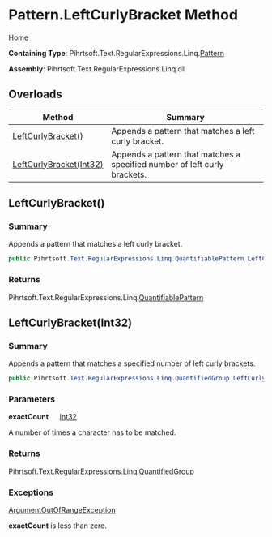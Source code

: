 # Pattern\.LeftCurlyBracket Method

[Home](../../../../../../README.md)

**Containing Type**: Pihrtsoft\.Text\.RegularExpressions\.Linq\.[Pattern](../README.md)

**Assembly**: Pihrtsoft\.Text\.RegularExpressions\.Linq\.dll

## Overloads

| Method | Summary |
| ------ | ------- |
| [LeftCurlyBracket()](#Pihrtsoft_Text_RegularExpressions_Linq_Pattern_LeftCurlyBracket) | Appends a pattern that matches a left curly bracket\. |
| [LeftCurlyBracket(Int32)](#Pihrtsoft_Text_RegularExpressions_Linq_Pattern_LeftCurlyBracket_System_Int32_) | Appends a pattern that matches a specified number of left curly brackets\. |

## LeftCurlyBracket\(\) <a name="Pihrtsoft_Text_RegularExpressions_Linq_Pattern_LeftCurlyBracket"></a>

### Summary

Appends a pattern that matches a left curly bracket\.

```csharp
public Pihrtsoft.Text.RegularExpressions.Linq.QuantifiablePattern LeftCurlyBracket()
```

### Returns

Pihrtsoft\.Text\.RegularExpressions\.Linq\.[QuantifiablePattern](../../QuantifiablePattern/README.md)

## LeftCurlyBracket\(Int32\) <a name="Pihrtsoft_Text_RegularExpressions_Linq_Pattern_LeftCurlyBracket_System_Int32_"></a>

### Summary

Appends a pattern that matches a specified number of left curly brackets\.

```csharp
public Pihrtsoft.Text.RegularExpressions.Linq.QuantifiedGroup LeftCurlyBracket(int exactCount)
```

### Parameters

**exactCount** &emsp; [Int32](https://docs.microsoft.com/en-us/dotnet/api/system.int32)

A number of times a character has to be matched\.

### Returns

Pihrtsoft\.Text\.RegularExpressions\.Linq\.[QuantifiedGroup](../../QuantifiedGroup/README.md)

### Exceptions

[ArgumentOutOfRangeException](https://docs.microsoft.com/en-us/dotnet/api/system.argumentoutofrangeexception)

**exactCount** is less than zero\.

